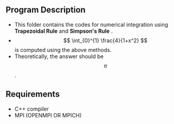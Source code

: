 ## Program Description
- This folder contains the codes for numerical integration using **Trapezoidal Rule** and **Simpson's Rule** .
- $$ \int_{0}^{1} \frac{4}{1+x^2} $$ is computed using the above methods.
- Theoretically, the answer should be $$\pi$$.

## Requirements
- C++ compiler
- MPI (OPENMPI OR MPICH)

